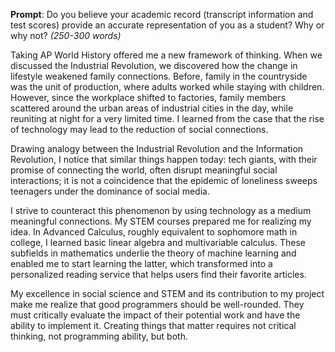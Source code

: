 __Prompt__: Do you believe your academic record (transcript information and test scores) provide an accurate representation of you as a student? Why or why not? _(250-300 words)_

Taking AP World History offered me a new framework of thinking. When we discussed the Industrial Revolution, we discovered how the change in lifestyle weakened family connections. Before, family in the countryside was the unit of production, where adults worked while staying with children. However, since the workplace shifted to factories, family members scattered around the urban areas of industrial cities in the day, while reuniting at night for a very limited time. I learned from the case that the rise of technology may lead to the reduction of social connections.

Drawing analogy between the Industrial Revolution and the Information Revolution, I notice that similar things happen today: tech giants, with their promise of connecting the world, often disrupt  meaningful social interactions; it is not a coincidence that the epidemic of loneliness sweeps teenagers under the dominance of social media.

I strive to counteract this phenomenon by using technology as a medium meaningful connections. My STEM courses prepared me for realizing my idea. In Advanced Calculus, roughly equivalent to sophomore math in college, I learned basic linear algebra and multivariable calculus. These subfields in mathematics underlie the theory of machine learning and enabled me to start learning the latter, which transformed into a personalized reading service that helps users find their favorite articles.

My excellence in social science and STEM and its contribution to my project make me realize that good programmers should be well-rounded. They must critically evaluate the impact of their potential work and have the ability to implement it. Creating things that matter requires not critical thinking, not programming ability, but both.